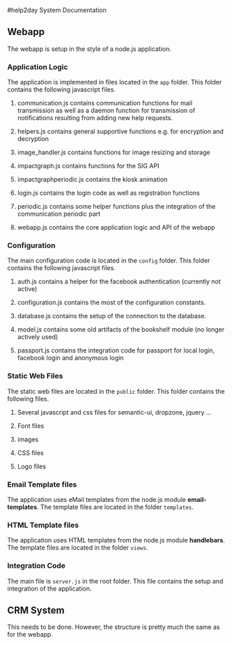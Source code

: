 #help2day System Documentation


## Webapp

The webapp is setup in the style of a node.js application.


### Application Logic

The application is implemented in files located in the `app` folder. This folder contains the following javascript files.


1. communication.js contains communication functions for mail transmission as well as a daemon function for transmission of notifications resulting from adding new help requests.

1. helpers.js contains general supportive functions e.g. for encryption and decryption

1. image_handler.js contains functions for image resizing and storage

1. impactgraph.js contains functions for the SIG API 

1. impactgraphperiodic.js contains the kiosk animation

1. login.js contains the login code as well as registration functions

1. periodic.js contains some helper functions plus the integration of the communication periodic part

1. webapp.js contains the core application logic and API of the webapp


### Configuration

The main configuration code is located in the `config` folder. This folder contains the following javascript files.

1. auth.js contains a helper for the facebook authentication (currently not active)

1. configuration.js contains the most of the configuration constants.

1. database.js contains the setup of the connection to the database.

1. model.js contains some old artifacts of the bookshelf module (no longer actively used)

1. passport.js contains the integration code for passport for local login, facebook login and anonymous login


### Static Web Files

The static web files are located in the `public` folder. This folder contains the following files.

1. Several javascript and css files for semantic-ui, dropzone, jquery ...

1. Font files

1. images

1. CSS files

1. Logo files


### Email Template files

The application uses eMail templates from the node.js module **email-templates**. The template files are located in the folder `templates`.


### HTML Template files

The application uses HTML templates from the node.js module **handlebars**. The template files are located in the folder `views`.


### Integration Code

The main file is `server.js` in the root folder. This file contains the setup and integration of the application. 



## CRM System

This needs to be done. However, the structure is pretty much the same as for the webapp.






